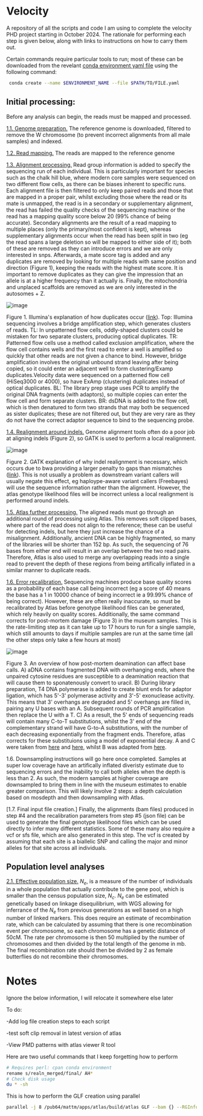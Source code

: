 # Velocity

A repository of all the scripts and code I am using to complete the velocity PHD project starting in October 2024. The rationale for performing each step is given below, along with links to instructions on how to carry them out.

Certain commands require particular tools to run; most of these can be downloaded from the revelant [conda environment yaml file](Conda_environments) using the following command:
```bash
 conda create --name $ENVIRONMENT_NAME --file $PATH/TO/FILE.yaml
```

## Initial processing:
Before any analysis can begin, the reads must be mapped and processed.

[1.1. Genome preparation.](Instructions/1.1.Prepare_genome.md) The reference genome is downloaded, filtered to remove the W chromosome (to prevent incorrect alignments from all male samples) and indexed.

[1.2. Read mapping.](Instructions/1.2.Map_reads.md) The reads are mapped to the reference genome

[1.3. Alignment processing.]() Read group information is added to specify the sequencing run of each individual. This is particularly important for species such as the chalk hill blue, where modern core samples were sequenced on two different flow cells, as there can be biases inherent to specific runs. Each alignment file is then filtered to only keep paired reads and those that are mapped in a proper pair, whilst excluding those where the read or its mate is unmapped, the read is in a secondary or supplementary alignment, the read has failed the quality checks of the sequencing machine or the read has a mapping quality score below 20 (99% chance of being accurate). Secondary alignments are the result of a read mapping to multiple places (only the primary/most confident is kept), whereas supplementary alignments occur when the read has been split in two (eg the read spans a large deletion so will be mapped to either side of it); both of these are removed as they can introduce errors and we are only interested in snps. Afterwards, a mate score tag is added and any duplicates are removed by looking for multiple reads with same position and direction (Figure 1), keeping the reads with the highest mate score. It is important to remove duplicates as they can give the impression that an allele is at a higher frequency than it actually is. Finally, the mitochondria and unplaced scaffolds are removed as we are only interested in the autosomes + Z. 

![image](https://github.com/user-attachments/assets/7cb1bbc5-1084-4821-b991-ce9bcb755b81)

Figure 1. Illumina's explanation of how duplicates occur ([link](https://core-genomics.blogspot.com/2016/05/increased-read-duplication-on-patterned.html)). Top: Illumina sequencing involves a bridge amplification step, which generates clusters of reads. TL: In unpatterned flow cells, oddly-shaped clusters could be mistaken for two separate clusters, producing optical duplicates. TR: Patterned flow cells use a method called exclusion amplification, where the flow cell contains wells and the first read to enter a well is amplified so quickly that other reads are not given a chance to bind. However, bridge amplification involves the original unbound strand leaving after being copied, so it could enter an adjacent well to form clustering/Examp duplicates.Velocity data were sequenced on a patterned flow cell (HiSeq3000 or 4000), so have ExAmp (clustering) duplicates instead of optical duplicates. BL: The library prep stage uses PCR to amplify the original DNA fragments (with adaptors), so multiple copies can enter the flow cell and form separate clusters. BR: dsDNA is added to the flow cell, which is then denatured to form two strands that may both be sequenced as sister duplicates; these are not filtered out, but they are very rare as they do not have the correct adaptor sequence to bind to the sequencing probe. 

[1.4. Realignment around indels.](Instructions/1.4.Indel_realignment.md) Genome alignment tools often do a poor job at aligning indels (Figure 2), so GATK is used to perform a local realignment. 

![image](https://github.com/user-attachments/assets/107402a5-44a2-47b2-bc40-39323db322c6)

Figure 2. GATK explanation of why indel realignment is necessary, which occurs due to bwa providing a larger penalty to gaps than mismatches ([link](https://qcb.ucla.edu/wp-content/uploads/sites/14/2016/03/GATKwr12-3-IndelRealignment.pdf)). This is not usually a problem as downstream variant callers will usually negate this effect, eg haploype-aware variant callers (Freebayes) will use the sequence information rather than the alignment. However, the atlas genotype likelihood files will be incorrect unless a local realignment is performed around indels.

[1.5. Atlas further processing.](Instructions/1.5.Atlas_processing.md) The aligned reads must go through an additional round of processing using Atlas. This removes soft clipped bases, where part of the read does not align to the reference; these can be useful for detecting indels, but here they just increase the chance of a misalignment. Additionally, ancient DNA can be highly fragmented, so many of the libraries will be shorter than 152 bp. As such, the sequencing of 76 bases from either end will result in an overlap between the two read pairs. Therefore, Atlas is also used to merge any overlapping reads into a single read to prevent the depth of these regions from being artifically inflated in a similar manner to duplicate reads.

[1.6. Error recalibration.](Instructions/1.6.Error_recalibration.md) Sequencing machines produce base quality scores as a probability of each base call being incorrect (eg a score of 40 means the base has a 1 in 10000 chance of being incorrect ie a 99.99% chance of being correct). However, these are often really inaccurate, so must be recalibrated by Atlas before genotype likelihood files can be generated, which rely heavily on quality scores. Additionally, the same command corrects for post-mortem damage (Figure 3) in the museum samples. This is the rate-limiting step as it can take up to 17 hours to run for a single sample, which still amounts to days if multiple samples are run at the same time (all the other steps only take a few hours at most)

![image](https://github.com/user-attachments/assets/912da626-3e0a-4159-838e-581dfa76e5c3)

Figure 3. An overview of how post-mortem deamination can affect base calls. A) aDNA contains fragmented DNA with overhanging ends, where the unpaired cytosine residues are susceptible to a deamination reaction that will cause them to sponatenously convert to uracil. B) During library preparation, T4 DNA polymerase is added to create blunt ends for adaptor ligation, which has 5'-3' polymerase activity and 3'-5' exonuclease activity. This means that 3' overhangs are degraded and 5' overhangs are filled in, pairing any U bases with an A. Subsequent rounds of PCR amplification then replace the U with a T. C) As a result, the 5' ends of sequencing reads will contain many C-to-T substitutions, whilst the 3' end of the complementary strand will have G-to-A substitutions, with the number of each decreasing exponentially from the fragment ends. Therefore, atlas corrects for these substituions using a model of exponential decay. A and C were taken from [here](https://pmc.ncbi.nlm.nih.gov/articles/PMC3685887/) and [here](https://www.pnas.org/doi/10.1073/pnas.0704665104), whilst B was adapted from [here](https://www.cytivalifesciences.com/en/us/news-center/enzymes-in-ngs-library-prep-10001).

1.6. Downsampling instructions will go here once completed. Samples at super low coverage have an artifically inflated diveristy estimate due to sequencing errors and the inability to call both alleles when the depth is less than 2. As such, the modern samples at higher coverage are downsampled to bring them in line with the museum estimates to enable greater comparison. This will likely involve 2 steps: a depth calculation based on mosdepth and then downsampling with Atlas.

[1.7. Final input file creation.] Finally, the alignments (bam files) produced in step #4 and the recalibration parameters from step #5 (json file) can be used to generate the final genotype likelihood files which can be used directly to infer many different statistics. Some of these many also require a vcf or sfs file, which are also generated in this step. The vcf is created by assuming that each site is a biallelic SNP and calling the major and minor alleles for that site across all individuals.


## Population level analyses

[2.1. Effective population size.](Instructions/2.1.GONE.md) *N<sub>e</sub>*, is a measure of the number of individuals in a whole population that actually contribute to the gene pool, which is smaller than the census population size, *N<sub>c</sub>*. *N<sub>e</sub>* can be estimated genetically based on linkage disequilibrium, with WGS allowing for inferrance of the *N<sub>e</sub>* from previous generations as well based on a high number of linked markers. This does require an estimate of recombination rate, which can be calculated by assuming that there is one recombination event per chromosome, so each chromosome has a genetic distance of 50cM. The rate per chromosome is then 50 multiplied by the number of chromosomes and then divided by the total length of the genome in mb. The final recombination rate should then be divided by 2 as female butterflies do not recombine their chromosomes. 

# Notes

Ignore the below information, I will relocate it somewhere else later

To do:

-Add log file creation steps to each script

-test soft clip removal in latest version of atlas

-View PMD patterns with atlas viewer R tool

Here are two useful commands that I keep forgetting how to perform
```bash
# Requires perl: cpan conda environment
rename s/realn_merged/final/ AH*
# Check disk usage
du * -sh
```

This is how to perform the GLF creation using parallel
```bash
parallel -j 8 /pub64/mattm/apps/atlas/build/atlas GLF --bam {} --RGInfo {.}_RGInfo.json ::: /pub64/mattm/velocity/sequence_files/Hesperia_comma/marked_duplicates/*.bam
```



